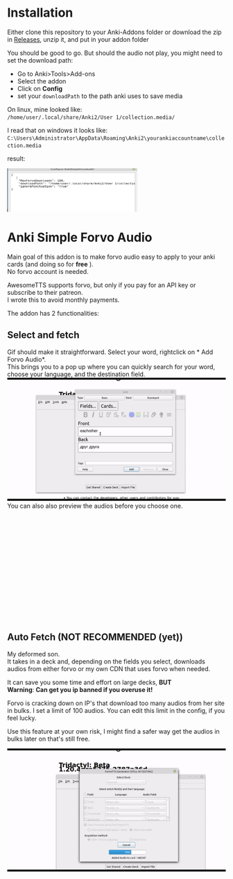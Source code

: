 # Installation
Either clone this repository to your Anki-Addons folder or download the zip in [Releases](https://github.com/Rascalov/Anki-Simple-Forvo-Audio/releases), unzip it, and put in your addon folder

You should be good to go. But should the audio not play, you might need to set the download path:

* Go to Anki>Tools>Add-ons <br>
* Select the addon
* Click on **Config**
* set your `downloadPath` to the path anki uses to save media 

On linux, mine looked like: <br>
`/home/user/.local/share/Anki2/User 1/collection.media/`

I read that on windows it looks like: <br> `C:\Users\Administrator\AppData\Roaming\Anki2\yourankiaccountname\collection.media`

result:

<img src="githubAssets/config.png" width =300 height=100>


# Anki Simple Forvo Audio
Main goal of this addon is to make forvo audio easy to apply to your anki cards (and doing so for **free** ).<br>
No forvo account is needed.

AwesomeTTS supports forvo, but only if you pay for an API key or subscribe to their patreon. <br> I wrote this to avoid monthly payments.

The addon has 2 functionalities:

## Select and fetch
Gif should make it straightforward. Select your word, rightclick on * Add Forvo Audio*. <br>
This brings you to a pop up where you can quickly search for your word, choose your language, and the destination field.
![Fetch Gif SHould be here](/githubAssets/Select-and-Fetch.gif)
You can also also preview the audios before you choose one.  

<br><br><br><br><br><br><br><br><br><br><br><br><br><br>

## Auto Fetch (NOT RECOMMENDED (yet))
My deformed son. <br>
It takes in a deck and, depending on the fields you select, downloads audios from either forvo or my own CDN that uses forvo when needed.<br>


It can save you some time and effort on large decks, **BUT** <br>
**Warning**: **Can get you ip banned if you overuse it!**

Forvo is cracking down on IP's that download too many audios from her site in bulks. I set a limit of 100 audios. 
You can edit this limit in the config, if you feel lucky. 

Use this feature at your own risk, I might find a safer way get the audios in bulks later on that's still free. 

![Generator Gif SHould be here](/githubAssets/AutoGenerator.gif)
